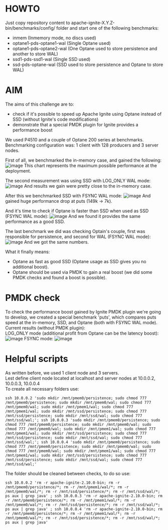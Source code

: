 # HOWTO
Just copy repository content to apache-ignite-X.Y.Z-bin/benchmarks/config/ folder and start one of the following benchmarks:
- inmem (Inmemory mode, no discs used)
- optane1-pds-optane1-wal (Single Optane used)
- optane1-pds-optane2-wal (One Optane used to store persistence and another to store WAL)
- ssd1-pds-ssd1-wal (Single SSD used)
- ssd-pds-optane-wal (SSD used to store persistence and Optane to store WAL)

# AIM
The aims of this challenge are to:
- check if it's possible to speed up Apache Ignite using Optane instead of SSD (without Ignite's code modifications)
- demonstrate that a special PMDK plugin for Ignite provides a performance boost

We used P4510 and a couple of Optane 200 series at benchmarks.\
Benchmarking configuration was: 1 client with 128 producers and 3 server nodes.

First of all, we benchmarked the in-memory case, and gained the following:
![image](https://user-images.githubusercontent.com/1394154/129332244-dc54138e-5965-4551-a0df-f9398c13621a.png)
This chart represents the maximum possible performance at the deployment.

The second measurement was using SSD with LOG_ONLY WAL mode:
![image](https://user-images.githubusercontent.com/1394154/129332651-32ec074d-a188-4a85-838c-92fcf94f9af2.png)
And results we gain were pretty close to the in-memory case.

After this we benchmarked SSD with FSYNC WAL mode:
![image](https://user-images.githubusercontent.com/1394154/129333006-2b92cfbe-3761-484a-81a5-5c3bbe1d42cb.png)
And gained huge performance drop at puts (149k -> 7k).

And it's time to check if Optane is faster than SSD when used as SSD (FSYNC WAL mode):
![image](https://user-images.githubusercontent.com/1394154/129333298-ffd86b97-70a8-49cd-9a76-066c11b1df0f.png)
And we found it provides the same performance as a good SSD.

The last benchmark we did was checking Optain's couple, first was responsible for persistence, and second for WAL (FSYNC WAL mode):
![image](https://user-images.githubusercontent.com/1394154/129333609-260b391d-0142-48ab-8e2c-89c5caab191a.png)
And we got the same numbers.

What it finally means:
- Optane as fast as good SSD (Optane usage as SSD gives you no additional boost).
- Optane should be used via PMDK to gain a real boost (we did some PMDK checks and found a boost is possible).

# PMDK check
To check the performance boost gained by Ignite PMDK plugin we're going to develop, we created a special benchmark 'puts', which compares puts speed at the in-memory, SSD, and Optane (both with FSYNC WAL mode).\
Current results (without PMDK plugin):\
LOG_ONLY mode (additional profit from Optane can be the latency boost):
![image](https://user-images.githubusercontent.com/1394154/129345170-ed7660c1-9088-43d9-9fee-8965959c9b87.png)
FSYNC mode:
![image](https://user-images.githubusercontent.com/1394154/129338869-a47a3ed5-04e4-4b6d-bf36-cff5dba9ab84.png)

# Helpful scripts
As written before, we used 1 client node and 3 servers.\
Lest define client node located at localhost and server nodes at 10.0.0.2, 10.0.0.3, 10.0.0.4\
To create all necessary folders use:
```
ssh 10.0.0.2 'sudo mkdir /mnt/pmem0/persistence; sudo chmod 777 /mnt/pmem0/persistence; sudo mkdir /mnt/pmem0/wal; sudo chmod 777 /mnt/pmem0/wal; sudo mkdir /mnt/pmem1/wal; sudo chmod 777 /mnt/pmem1/wal; sudo mkdir /mnt/ssd/persistence; sudo chmod 777 /mnt/ssd/persistence; sudo mkdir /mnt/ssd/wal; sudo chmod 777 /mnt/ssd/wal;'; ssh 10.0.0.3 'sudo mkdir /mnt/pmem0/persistence; sudo chmod 777 /mnt/pmem0/persistence; sudo mkdir /mnt/pmem0/wal; sudo chmod 777 /mnt/pmem0/wal; sudo mkdir /mnt/pmem1/wal; sudo chmod 777 /mnt/pmem1/wal; sudo mkdir /mnt/ssd/persistence; sudo chmod 777 /mnt/ssd/persistence; sudo mkdir /mnt/ssd/wal; sudo chmod 777 /mnt/ssd/wal;'; ssh 10.0.0.4 'sudo mkdir /mnt/pmem0/persistence; sudo chmod 777 /mnt/pmem0/persistence; sudo mkdir /mnt/pmem0/wal; sudo chmod 777 /mnt/pmem0/wal; sudo mkdir /mnt/pmem1/wal; sudo chmod 777 /mnt/pmem1/wal; sudo mkdir /mnt/ssd/persistence; sudo chmod 777 /mnt/ssd/persistence; sudo mkdir /mnt/ssd/wal; sudo chmod 777 /mnt/ssd/wal;'
```
The folder should be cleaned between checks, to do so use:
```
ssh 10.0.0.2 'rm -r apache-ignite-2.10.0-bin; rm -r /mnt/pmem0/persistence/*; rm -r /mnt/pmem1/wal/*; rm -r /mnt/pmem0/wal/*; rm -r /mnt/ssd/persistence/*; rm -r /mnt/ssd/wal/*; ps aux | grep java' ; ssh 10.0.0.3 'rm -r apache-ignite-2.10.0-bin; rm -r /mnt/pmem0/persistence/*; rm -r /mnt/pmem1/wal/*; rm -r /mnt/pmem0/wal/*; rm -r /mnt/ssd/persistence/*; rm -r /mnt/ssd/wal/*; ps aux | grep java' ; ssh 10.0.0.4 'rm -r apache-ignite-2.10.0-bin; rm -r /mnt/pmem0/persistence/*; rm -r /mnt/pmem1/wal/*; rm -r /mnt/pmem0/wal/*; rm -r /mnt/ssd/persistence/*; rm -r /mnt/ssd/wal/*; ps aux | grep java'
```

